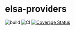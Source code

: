 # elsa-providers

![build](https://github.com/Elsa-Health/elsa-providers/workflows/build/badge.svg?branch=main)
![CI](https://github.com/Elsa-Health/elsa-providers/workflows/CI/badge.svg?branch=main)
[![Coverage Status](https://coveralls.io/repos/github/Elsa-Health/elsa-providers/badge.svg?branch=main)](https://coveralls.io/github/Elsa-Health/elsa-providers?branch=main)

